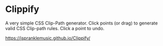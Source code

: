 # Clippify
A very simple CSS Clip-Path generator. Click points (or drag) to generate valid CSS Clip-path rules. Click a point to undo.

https://jspranklemusic.github.io/Clippify/
